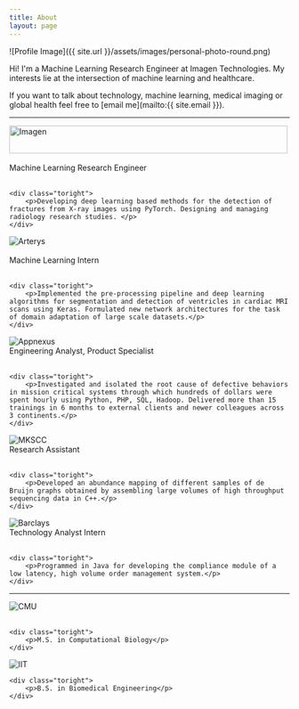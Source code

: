 ```yaml
---
title: About
layout: page
---
```


![Profile Image]({{ site.url }}/assets/images/personal-photo-round.png)

Hi! I'm a Machine Learning Research Engineer at Imagen Technologies. My interests lie at the intersection of machine learning and healthcare.

<!-- Hi! I'm a Master’s student at Carnegie Mellon University studying Computational Biology. My interests lie at the intersection of machine learning and healthcare. I'm currently looking for full time opportunities starting May 2018.--> 

If you want to talk about technology, machine learning, medical imaging or global health feel free to [email me](mailto:{{ site.email }}).

<!-- <p>She received her bachelors degree in Biomedical Engineering from Illinois Institute of Technology in 2013.  Prior to CMU, she worked at an ad-tech company in London, UK and New York, NY trying to make online ads more worthwhile for users. She likes to take time out to read, travel and play the violin.</p> -->


---

<!-- 
### Work Experience -->


<div class="side-by-side">
    <div class="toleft">
        <img class="image" src="{{ site.url }}/assets/images/about/imagen_logo.jpg" alt="Imagen" width="500" height="50"><br><br>
        <figcaption class="caption">Machine Learning Research Engineer</figcaption><br>
    </div>

    <div class="toright">
        <p>Developing deep learning based methods for the detection of fractures from X-ray images using PyTorch. Designing and managing radiology research studies. </p>
    </div>
</div>

<div class="side-by-side">
    <div class="toleft">
        <img class="image" src="{{ site.url }}/assets/images/about/arterys-logo.jpg" alt="Arterys"><br><br>
        <figcaption class="caption">Machine Learning Intern</figcaption><br>
    </div>

    <div class="toright">
        <p>Implemented the pre-processing pipeline and deep learning algorithms for segmentation and detection of ventricles in cardiac MRI scans using Keras. Formulated new network architectures for the task of domain adaptation of large scale datasets.</p>
    </div>
</div>

<div class="side-by-side">
    <div class="toleft">
        <img class="image" src="{{ site.url }}/assets/images/about/appnexus-logo-500x300.png" alt="Appnexus"><br>
        <figcaption class="caption">Engineering Analyst, Product Specialist</figcaption><br>
    </div>

    <div class="toright">
        <p>Investigated and isolated the root cause of defective behaviors in mission critical systems through which hundreds of dollars were spent hourly using Python, PHP, SQL, Hadoop. Delivered more than 15 trainings in 6 months to external clients and newer colleagues across 3 continents.</p>
    </div>
</div>

<div class="side-by-side">
    <div class="toleft">
        <img class="image" src="{{ site.url }}/assets/images/about/MSKCC_logo.jpg" alt="MKSCC"><br>
        <figcaption class="caption">Research Assistant</figcaption><br>
    </div>

    <div class="toright">
        <p>Developed an abundance mapping of different samples of de Bruijn graphs obtained by assembling large volumes of high throughput sequencing data in C++.</p>
    </div>
</div>

<div class="side-by-side">
    <div class="toleft">
        <img class="image" src="{{ site.url }}/assets/images/about/barcap.jpg" alt="Barclays">
        <figcaption class="caption">Technology Analyst Intern</figcaption><br>
    </div>

    <div class="toright">
        <p>Programmed in Java for developing the compliance module of a low latency, high volume order management system.</p>
    </div>
</div>

---


<div class="side-by-side">
    <div class="toleft">
        <img class="image" src="{{ site.url }}/assets/images/about/cmu-scs.png" alt="CMU"><br><br>
        <!-- <figcaption class="caption">Machine Learning Intern</figcaption><br> -->
    </div>

    <div class="toright">
        <p>M.S. in Computational Biology</p>
    </div>
</div>

<div class="side-by-side">
    <div class="toleft">
        <img class="image" src="{{ site.url }}/assets/images/about/iit.gif" alt="IIT"><br>
        <!-- <figcaption class="caption">Engineering Analyst, Product Specialist</figcaption><br> -->
    </div>

    <div class="toright">
        <p>B.S. in Biomedical Engineering</p>
    </div>
</div>
